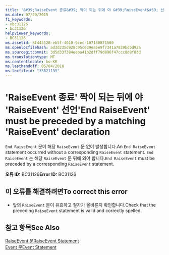 ```yaml
---
title: '&#39;RaiseEvent 종료&#39; 짝이 되는 뒤에 야 &#39;RaiseEvent&#39; 선언'
ms.date: 07/20/2015
f1_keywords:
- vbc31126
- bc31126
helpviewer_keywords:
- BC31126
ms.assetid: 8f445128-eb5f-4610-9cec-107180871500
ms.openlocfilehash: ad3d235d928c95c639ea5e9f7341a7839bdbd92a
ms.sourcegitcommit: 3d5d33f384eeba41b2dff79d096f47ccc8d8f03d
ms.translationtype: MT
ms.contentlocale: ko-KR
ms.lasthandoff: 05/04/2018
ms.locfileid: "33621139"
---
```

# <a name="39end-raiseevent39-must-be-preceded-by-a-matching-39raiseevent39-declaration"></a><span data-ttu-id="feb96-102">&#39;RaiseEvent 종료&#39; 짝이 되는 뒤에 야 &#39;RaiseEvent&#39; 선언</span><span class="sxs-lookup"><span data-stu-id="feb96-102">&#39;End RaiseEvent&#39; must be preceded by a matching &#39;RaiseEvent&#39; declaration</span></span>
<span data-ttu-id="feb96-103">`End RaiseEvent` 문이 해당 `RaiseEvent` 문 없이 발생합니다.</span><span class="sxs-lookup"><span data-stu-id="feb96-103">An `End RaiseEvent` statement occurred without a corresponding `RaiseEvent` statement.</span></span> <span data-ttu-id="feb96-104">`End RaiseEvent` 는 해당 `RaiseEvent` 문 뒤에 와야 합니다.</span><span class="sxs-lookup"><span data-stu-id="feb96-104">`End RaiseEvent` must be preceded by a corresponding `RaiseEvent` statement.</span></span>  
  
 <span data-ttu-id="feb96-105">**오류 ID:** BC31126</span><span class="sxs-lookup"><span data-stu-id="feb96-105">**Error ID:** BC31126</span></span>  
  
## <a name="to-correct-this-error"></a><span data-ttu-id="feb96-106">이 오류를 해결하려면</span><span class="sxs-lookup"><span data-stu-id="feb96-106">To correct this error</span></span>  
  
-   <span data-ttu-id="feb96-107">앞의 `RaiseEvent` 문이 유효하고 철자가 올바른지 확인합니다.</span><span class="sxs-lookup"><span data-stu-id="feb96-107">Check that the preceding `RaiseEvent` statement is valid and correctly spelled.</span></span>  
  
## <a name="see-also"></a><span data-ttu-id="feb96-108">참고 항목</span><span class="sxs-lookup"><span data-stu-id="feb96-108">See Also</span></span>  
 [<span data-ttu-id="feb96-109">RaiseEvent 문</span><span class="sxs-lookup"><span data-stu-id="feb96-109">RaiseEvent Statement</span></span>](../../visual-basic/language-reference/statements/raiseevent-statement.md)  
 [<span data-ttu-id="feb96-110">Event 문</span><span class="sxs-lookup"><span data-stu-id="feb96-110">Event Statement</span></span>](../../visual-basic/language-reference/statements/event-statement.md)
